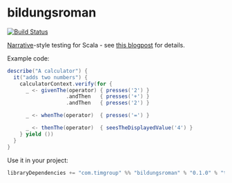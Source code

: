 bildungsroman
=============

[![Build Status](https://travis-ci.org/youdevise/bildungsroman.png)](https://travis-ci.org/youdevise/bildungsroman)

[Narrative](http://github.com/youdevise/narrative)-style testing for Scala - see [this blogpost](https://devblog.timgroup.com/2013/07/05/narrative-style-testing-with-bildungsroman/) for details.

Example code:

```scala
describe("A calculator") {
  it("adds two numbers") {
    calculatorContext.verify(for {
      _ <- givenThe(operator) { presses('2') }
                   .andThen   { presses('+') }
                   .andThen   { presses('2') }

      _ <- whenThe(operator)  { presses('=') }

      _ <- thenThe(operator)  { seesTheDisplayedValue('4') }
    } yield ())
  }
}
```

Use it in your project:

```scala
libraryDependencies += "com.timgroup" %% "bildungsroman" % "0.1.0" % "test"
```
